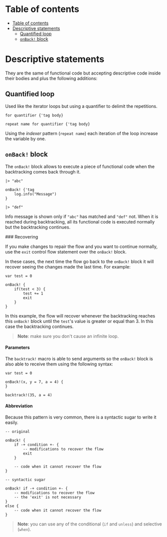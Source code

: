 
# Table of contents

- [Table of contents](#table-of-contents)
- [Descriptive statements](#descriptive-statements)
  - [Quantified loop](#quantified-loop)
  - [`onBack!` block](#onback-block)

# Descriptive statements

They are the same of functional code but accepting descriptive code inside their bodies and plus the following additions:

## Quantified loop

Used like the iterator loops but using a quantifier to delimit the repetitions.

```lexem
for quantifier {'tag body}

repeat name for quantifier {'tag body}
```

Using the _indexer_ pattern (`repeat name`) each iteration of the loop increase the variable by one.

## `onBack!` block

The `onBack!` block allows to execute a piece of functional code when the backtracking comes back through it.

```lexem
|> "abc"

onBack! {'tag
    log.info("Message")
}

|> "def"
```

Info message is shown only if `"abc"` has matched and `"def"` not. When it is reached during backtracking, all its functional code is executed normally but the backtracking continues.

### Recovering

If you make changes to repair the flow and you want to continue normally, use the `exit` control flow statement over the `onBack!` block.

In these cases, the next time the flow go back to the `onBack!` block it will recover seeing the changes made the last time. For example:

```lxm
var test = 0

onBack! {
    if(test < 3) {
        test += 1
        exit
    }
}
```

In this example, the flow will recover whenever the backtracking reaches this `onBack!` block until the `test`'s value is greater or equal than 3. In this case the backtracking continues.  

> **Note**: make sure you don't cause an infinite loop.

#### Parameters

The `backtrack!` macro is able to send arguments so the `onBack!` block is also able to receive them using the following syntax:

```lxm
var test = 0

onBack!(x, y = 7, a = 4) {
}

backtrack!(35, a = 4)
```

#### Abbreviation

Because this pattern is very common, there is a syntactic sugar to write it easily.

```lxm
-- original

onBack! {
    if -+ condition +- {
        -- modifications to recover the flow
        exit
    }

    -- code when it cannot recover the flow
}

-- syntactic sugar

onBack! if -+ condition +- {
    -- modifications to recover the flow
    -- the 'exit' is not necessary
}
else {
    -- code when it cannot recover the flow
}
```

> **Note**: you can use any of the conditional (`if` and `unless`) and selective (`when`).
